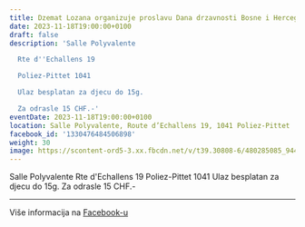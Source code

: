 ```yaml
---
title: Dzemat Lozana organizuje proslavu Dana drzavnosti Bosne i Hercegovine
date: 2023-11-18T19:00:00+0100
draft: false
description: 'Salle Polyvalente

  Rte d''Echallens 19

  Poliez-Pittet 1041

  Ulaz besplatan za djecu do 15g.

  Za odrasle 15 CHF.-'
eventDate: 2023-11-18T19:00:00+0100
location: Salle Polyvalente, Route d’Echallens 19, 1041 Poliez-Pittet
facebook_id: '1330476484506898'
weight: 30
image: https://scontent-ord5-3.xx.fbcdn.net/v/t39.30808-6/480285085_944333661160567_3277375841641556820_n.jpg?_nc_cat=107&ccb=1-7&_nc_sid=9e60e4&_nc_ohc=7jKhXOeTy8wQ7kNvwHIbkzS&_nc_oc=AdknwORm10vzRyAEijLenZyshvi0QBViZAcuHbq2j8fMkBXYQ41jm_cdEM12vCR3_i0&_nc_zt=23&_nc_ht=scontent-ord5-3.xx&edm=ABTKTjYEAAAA&_nc_gid=73yuzpXq6R5uWryU5tyJhQ&oh=00_AfZ7DMoAKSw7s8yxWEjAtnlQUW5eBLT-KN9ssHTTVPTcvw&oe=68D6789F
---
```


Salle Polyvalente
Rte d'Echallens 19
Poliez-Pittet 1041
Ulaz besplatan za djecu do 15g.
Za odrasle 15 CHF.-

---

Više informacija na [Facebook-u](https://facebook.com/events/1330476484506898)